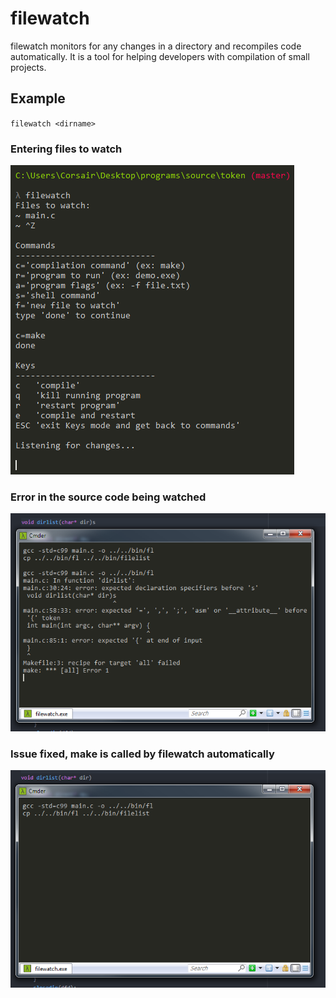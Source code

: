 # filewatch
filewatch monitors for any changes in a directory and recompiles code automatically.
It is a tool for helping developers with compilation of small projects.

## Example
`filewatch <dirname>`
### Entering files to watch
![Alt text](examples/demo.png?raw=true "file watch")

### Error in the source code being watched
![Alt text](examples/4.png?raw=true "file watch")

### Issue fixed, make is called by filewatch automatically
![Alt text](examples/5.png?raw=true "file watch")
